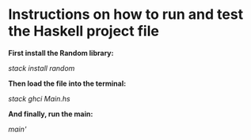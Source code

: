 # Instructions on how to run and test the Haskell project file

**First install the Random library:**

_stack install random_

**Then load the file into the terminal:**

_stack ghci Main.hs_

**And finally, run the main:**

_main'_
